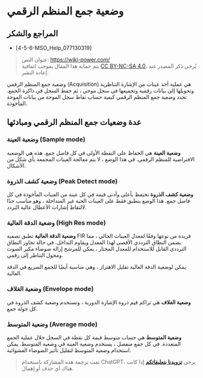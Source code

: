 # وضعية جمع المنظم الرقمي

## المراجع والشكر

- [4-5-6-MSO_Help_077130319]

> عنوان النص: <https://wiki-power.com/>  
> يتم حماية هذا المقال بموجب اتفاقية [CC BY-NC-SA 4.0](https://creativecommons.org/licenses/by/4.0/deed.zh)، يُرجى ذكر المصدر عند إعادة النشر.

وضعية جمع المنظم الرقمي (Acquisition) هي عملية أخذ عينات من الإشارة التناظرية وتحويلها إلى بيانات رقمية وتجميعها في سجل موجي ، ثم حفظ السجل في ذاكرة الجمع. تحدد وضعية جمع المنظم الرقمي كيفية حساب نقاط سجل الموجة من بيانات الموجة المأخوذة.

## عدة وضعيات جمع المنظم الرقمي ومبادئها

### وضعية العينة (Sample mode)

**وضعية العينة** هي الحفاظ على النقطة الأولى في كل فاصل جمع. هذه هي الوضعية الافتراضية للمنظم الرقمي. في هذا الوضع ، لا يتم معالجة العينات المجمعة بأي شكل من الأشكال.

### وضعية كشف الذروة (Peak Detect mode)

**وضعية كشف الذروة** تحتفظ بأعلى وأدنى قيمة في كل عينة من العينات المأخوذة في كل فاصل جمع. هذا الوضع ينطبق فقط على العينات الحية غير المتداخلة ، وهو مناسب جدًا لالتقاط إشارات الأعطال عالية التردد.

### وضعية الدقة العالية (High Res mode)

**وضعية الدقة العالية** تطبق تصفية FIR فريدة من نوعها وفقًا لمعدل العينات الحالي ، مما يضمن النطاق الترددي الأقصى لهذا المعدل ويقاوم التداخل. في حالة تجاوز النطاق الترددي القابل للاستخدام للمعدل المختار ، يمكن للمرشح إزالة ضوضاء مكبر الصوت ومحول التناظر إلى رقمي.

يمكن لوضعية الدقة العالية تقليل الاهتزاز ، وهي مناسبة أيضًا للجمع السريع في الدقة العالية.

### وضعية الغلاف (Envelope mode)

**وضعية الغلاف** هي تراكم قيم ذروة الإشارة الدورية ، وتستخدم وضعية كشف الذروة في كل جولة جمع.

### وضعية المتوسط (Average mode)

**وضعية المتوسط** هي حساب متوسط قيمة كل نقطة في السجل خلال عملية الجمع المتعددة. في كل جمع منفصل ، يستخدم وضعية العينة في وضعية المتوسط. يمكن استخدام وضعية المتوسط لتقليل تأثير الضوضاء العشوائية.

> تمت ترجمة هذه المشاركة باستخدام ChatGPT، يرجى [**تزويدنا بتعليقاتكم**](https://github.com/linyuxuanlin/Wiki_MkDocs/issues/new) إذا كانت هناك أي حذف أو إهمال.